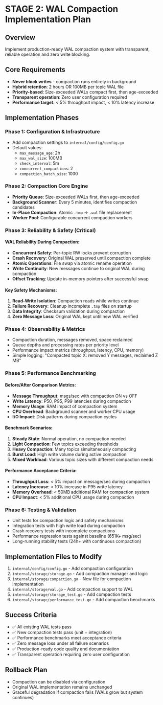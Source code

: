 # STAGE 2: WAL Compaction Implementation Plan

## Overview
Implement production-ready WAL compaction system with transparent, reliable operation and zero write blocking.

## Core Requirements
- **Never block writes** - compaction runs entirely in background
- **Hybrid retention**: 2 hours OR 100MB per topic WAL file
- **Priority-based**: Size-exceeded WALs compact first, then age-exceeded
- **Transparent operation**: Zero user configuration required
- **Performance target**: < 5% throughput impact, < 10% latency increase

## Implementation Phases

### Phase 1: Configuration & Infrastructure
- Add compaction settings to `internal/config/config.go`
- Default values:
  - `max_message_age`: 2h
  - `max_wal_size`: 100MB  
  - `check_interval`: 5m
  - `concurrent_compactions`: 2
  - `compaction_batch_size`: 1000

### Phase 2: Compaction Core Engine
- **Priority Queue**: Size-exceeded WALs first, then age-exceeded
- **Background Scanner**: Every 5 minutes, identifies compaction candidates
- **In-Place Compaction**: Atomic `.tmp` → `.wal` file replacement
- **Worker Pool**: Configurable concurrent compaction workers

### Phase 3: Reliability & Safety (Critical)
#### WAL Reliability During Compaction:
- **Concurrent Safety**: Per-topic RW locks prevent corruption
- **Crash Recovery**: Original WAL preserved until compaction complete
- **Atomic Operations**: File swap via atomic rename operation
- **Write Continuity**: New messages continue to original WAL during compaction
- **Offset Tracking**: Update in-memory pointers after successful swap

#### Key Safety Mechanisms:
1. **Read-Write Isolation**: Compaction reads while writes continue
2. **Failure Recovery**: Cleanup incomplete `.tmp` files on startup
3. **Data Integrity**: Checksum validation during compaction
4. **Zero Message Loss**: Original WAL kept until new WAL verified

### Phase 4: Observability & Metrics
- Compaction duration, messages removed, space reclaimed
- Queue depths and processing rates per priority level
- Performance impact metrics (throughput, latency, CPU, memory)
- Simple logging: "Compacted topic X: removed Y messages, reclaimed Z MB"

### Phase 5: Performance Benchmarking
#### Before/After Comparison Metrics:
- **Message Throughput**: msgs/sec with compaction ON vs OFF
- **Write Latency**: P50, P95, P99 latencies during compaction
- **Memory Usage**: RAM impact of compaction system
- **CPU Overhead**: Background scanner and worker CPU usage
- **I/O Impact**: Disk patterns during compaction cycles

#### Benchmark Scenarios:
1. **Steady State**: Normal operation, no compaction needed
2. **Light Compaction**: Few topics exceeding thresholds
3. **Heavy Compaction**: Many topics simultaneously compacting
4. **Burst Load**: High write volume during active compaction
5. **Mixed Workload**: Various topic sizes with different compaction needs

#### Performance Acceptance Criteria:
- **Throughput Loss**: < 5% impact on message/sec during compaction
- **Latency Increase**: < 10% increase in P95 write latency  
- **Memory Overhead**: < 50MB additional RAM for compaction system
- **CPU Impact**: < 5% additional CPU usage during compaction

### Phase 6: Testing & Validation
- Unit tests for compaction logic and safety mechanisms
- Integration tests with high write load during compaction
- Crash recovery tests with incomplete compactions
- Performance regression tests against baseline (651K+ msg/sec)
- Long-running stability tests (24h+ with continuous compaction)

## Implementation Files to Modify
1. `internal/config/config.go` - Add compaction configuration
2. `internal/storage/storage.go` - Add compaction manager and logic
3. `internal/storage/compaction.go` - New file for compaction implementation
4. `internal/storage/wal.go` - Add compaction support to WAL
5. `internal/storage/storage_test.go` - Add compaction tests
6. `internal/storage/performance_test.go` - Add compaction benchmarks

## Success Criteria
- ✅ All existing WAL tests pass
- ✅ New compaction tests pass (unit + integration)
- ✅ Performance benchmarks meet acceptance criteria
- ✅ Zero message loss under all failure scenarios
- ✅ Production-ready code quality and documentation
- ✅ Transparent operation requiring zero user configuration

## Rollback Plan
- Compaction can be disabled via configuration
- Original WAL implementation remains unchanged
- Graceful degradation if compaction fails (WALs grow but system continues)
